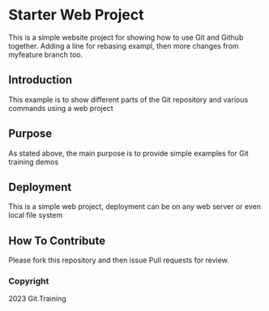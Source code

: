 # Starter Web Project

This is a simple website project for showing how to use Git and Github together. Adding a line for rebasing exampl, then more changes from myfeature branch too.

## Introduction

This example is to show different parts of the Git repository and various commands using a web project

## Purpose

As stated above, the main purpose is to provide simple examples for Git training demos

## Deployment

This is a simple web project, deployment can be on any web server or even local file system

## How To Contribute

Please fork this repository and then issue Pull requests for review.
### Copyright

2023 Git.Training